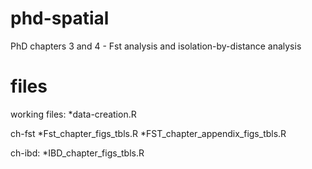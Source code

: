 # phd-spatial
PhD chapters 3 and 4 - Fst analysis and isolation-by-distance analysis


# files

working files:
*data-creation.R

ch-fst
*Fst_chapter_figs_tbls.R
*FST_chapter_appendix_figs_tbls.R


ch-ibd:
*IBD_chapter_figs_tbls.R